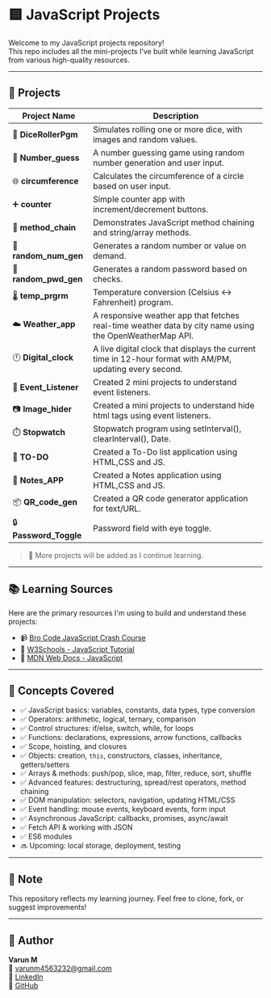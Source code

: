 # 🟨 JavaScript Projects

Welcome to my JavaScript projects repository!  
This repo includes all the mini-projects I’ve built while learning JavaScript from various high-quality resources.

---

## 📁 Projects

| Project Name        | Description |
|---------------------|-------------|
| 🎲 **DiceRollerPgm**   | Simulates rolling one or more dice, with images and random values. |
| 🔢 **Number_guess**    | A number guessing game using random number generation and user input. |
| 🌐 **circumference**   | Calculates the circumference of a circle based on user input. |
| ➕ **counter**         | Simple counter app with increment/decrement buttons. |
| 🔗 **method_chain**    | Demonstrates JavaScript method chaining and string/array methods. |
| 🔢 **random_num_gen**      | Generates a random number or value on demand. |
| 🔡 **random_pwd_gen**      | Generates a random password based on checks. |
| 🌡️ **temp_prgrm**      | Temperature conversion (Celsius ↔ Fahrenheit) program. |
| ☁️ **Weather_app**      | A responsive weather app that fetches real-time weather data by city name using the OpenWeatherMap API. |
| 🕛 **Digital_clock**      | A live digital clock that displays the current time in 12-hour format with AM/PM, updating every second. |
| 🎈 **Event_Listener**      | Created 2 mini projects to understand event listeners. |
| 📷 **Image_hider**      | Created a mini projects to understand hide html tags using event listeners. |
| ⏱️ **Stopwatch**      | Stopwatch program using setInterval(), clearInterval(), Date. |
| 📃 **TO-DO**      | Created a To-Do list application using HTML,CSS and JS. |
| 📝 **Notes_APP**      | Created a Notes application using HTML,CSS and JS. |
| 📦 **QR_code_gen**      | Created a QR code generator application for text/URL. |
| 🔒 **Password_Toggle** | Password field with eye toggle. |

> 📌 More projects will be added as I continue learning.

---

## 📚 Learning Sources

Here are the primary resources I'm using to build and understand these projects:

- 📹 [Bro Code JavaScript Crash Course](https://www.youtube.com/watch?v=lfmg-EJ8gm4)
- 📘 [W3Schools - JavaScript Tutorial](https://www.w3schools.com/js/default.asp)
- 📘 [MDN Web Docs - JavaScript](https://developer.mozilla.org/en-US/docs/Web/JavaScript)

---

## 🧠 Concepts Covered

- ✅ JavaScript basics: variables, constants, data types, type conversion
- ✅ Operators: arithmetic, logical, ternary, comparison
- ✅ Control structures: if/else, switch, while, for loops
- ✅ Functions: declarations, expressions, arrow functions, callbacks
- ✅ Scope, hoisting, and closures
- ✅ Objects: creation, `this`, constructors, classes, inheritance, getters/setters
- ✅ Arrays & methods: push/pop, slice, map, filter, reduce, sort, shuffle
- ✅ Advanced features: destructuring, spread/rest operators, method chaining
- ✅ DOM manipulation: selectors, navigation, updating HTML/CSS
- ✅ Event handling: mouse events, keyboard events, form input
- ✅ Asynchronous JavaScript: callbacks, promises, async/await
- ✅ Fetch API & working with JSON
- ✅ ES6 modules
- 🔜 Upcoming: local storage, deployment, testing

---

## 📌 Note

This repository reflects my learning journey. Feel free to clone, fork, or suggest improvements!

---

## 👤 Author

**Varun M**  
📧 varunm4563232@gmail.com  
🔗 [LinkedIn](https://www.linkedin.com/in/varunm02/)  
🔗 [GitHub](https://github.com/usernamemvr)

